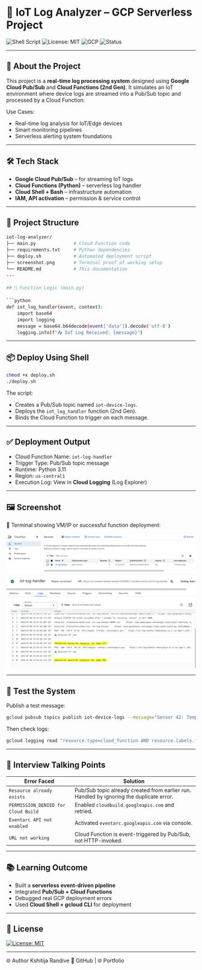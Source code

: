 # 📡 IoT Log Analyzer – GCP Serverless Project

![Shell Script](https://img.shields.io/badge/script-bash-blue.svg)
![License: MIT](https://img.shields.io/badge/License-MIT-yellow.svg)
![GCP](https://img.shields.io/badge/GCP-PubSub%20%7C%20Cloud%20Function%20%7C%20Logging-orange)
![Status](https://img.shields.io/badge/status-completed-brightgreen)

---

## 🧠 About the Project

This project is a **real-time log processing system** designed using **Google Cloud Pub/Sub** and **Cloud Functions (2nd Gen)**. It simulates an IoT environment where device logs are streamed into a Pub/Sub topic and processed by a Cloud Function.

Use Cases:
- Real-time log analysis for IoT/Edge devices
- Smart monitoring pipelines
- Serverless alerting system foundations

---

## 🛠️ Tech Stack

- **Google Cloud Pub/Sub** – for streaming IoT logs
- **Cloud Functions (Python)** – serverless log handler
- **Cloud Shell + Bash** – infrastructure automation
- **IAM, API activation** – permission & service control

---

## 📂 Project Structure

```bash
iot-log-analyzer/
├── main.py              # Cloud Function code
├── requirements.txt     # Python dependencies
├── deploy.sh            # Automated deployment script
├── screenshot.png       # Terminal proof of working setup
└── README.md            # This documentation
---

## 📜 Function Logic (main.py)

```python
def iot_log_handler(event, context):
    import base64
    import logging
    message = base64.b64decode(event['data']).decode('utf-8')
    logging.info(f"📥 IoT Log Received: {message}")
```

---

## 📦 Deploy Using Shell

```bash
chmod +x deploy.sh
./deploy.sh
```

The script:
- Creates a Pub/Sub topic named `iot-device-logs`.
- Deploys the `iot_log_handler` function (2nd Gen).
- Binds the Cloud Function to trigger on each message.

---

## ✅ Deployment Output

- Cloud Function Name: `iot-log-handler`
- Trigger Type: Pub/Sub topic message
- Runtime: Python 3.11
- Region: `us-central1`
- Execution Log: View in **Cloud Logging** (Log Explorer)

---

## 🖼️ Screenshot

📸 Terminal showing VM/IP or successful function deployment:

![screenshot](iot-log-handler.png)
![screenshot](iot-logs.png)

---

## 🧪 Test the System

Publish a test message:
```bash
gcloud pubsub topics publish iot-device-logs --message="Sensor 42: Temp=36.7C"
```

Then check logs:
```bash
gcloud logging read "resource.type=cloud_function AND resource.labels.function_name=iot-log-handler" --limit=5
```

---

## 🧠 Interview Talking Points

| Error Faced | Solution |
|-------------|----------|
| `Resource already exists` | Pub/Sub topic already created from earlier run. Handled by ignoring the duplicate error. |
| `PERMISSION_DENIED for Cloud Build` | Enabled `cloudbuild.googleapis.com` and retried. |
| `Eventarc API not enabled` | Activated `eventarc.googleapis.com` via console. |
| `URL not working` | Cloud Function is event-triggered by Pub/Sub, not HTTP-invoked. |

---

## 📚 Learning Outcome

- Built a **serverless event-driven pipeline**
- Integrated **Pub/Sub + Cloud Functions**
- Debugged real GCP deployment errors
- Used **Cloud Shell + gcloud CLI** for deployment

---

## 📄 License

[![License: MIT](https://img.shields.io/badge/License-MIT-blue.svg)](LICENSE)

---

🌐 Author
Kshitija Randive
🔗 GitHub | 🌐 Portfolio
